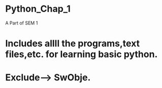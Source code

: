 # Python_Chap_1
  A Part of SEM 1
# Includes allll the programs,text files,etc. for learning basic python.
# Exclude--> SwObje.
